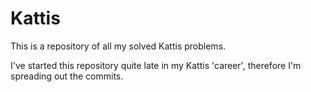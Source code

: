 # Kattis

This is a repository of all my solved Kattis problems.

I've started this repository quite late in my Kattis 'career', therefore I'm spreading out the commits.
